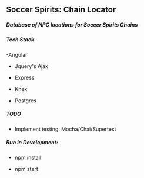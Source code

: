 ## Soccer Spirits: Chain Locator

##### Database of NPC locations for Soccer Spirits Chains

##### Tech Stack
-Angular

- Jquery's Ajax

- Express

- Knex

- Postgres

##### TODO

- Implement testing: Mocha/Chai/Supertest

##### Run in Development:

- npm install

- npm start
